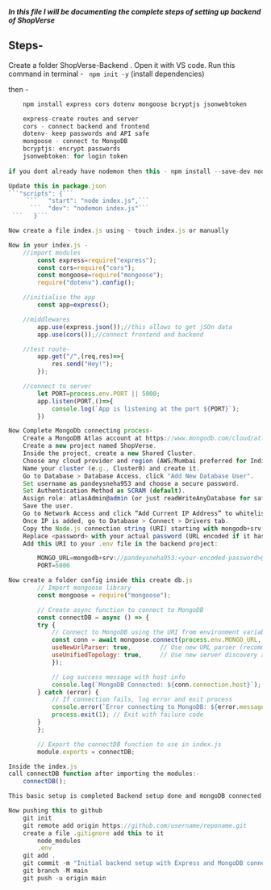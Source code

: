 ***In this file I will be documenting the complete steps of setting up backend of ShopVerse***

## Steps-
 Create a folder ShopVerse-Backend . Open it with VS code.
    Run this command in terminal -
    ``` npm init -y``` 
    (install dependencies)

 then -

```js
    npm install express cors dotenv mongoose bcryptjs jsonwebtoken

    express-create routes and server
    cors - connect backend and frontend
    dotenv- keep passwords and API safe
    mongoose - connect to MongoDB
    bcryptjs: encrypt passwords
    jsonwebtoken: for login token
    
if you dont already have nodemon then this - npm install --save-dev nodemon

Update this in package.json 
```"scripts": {```
     ```   "start": "node index.js",```
      ```  "dev": "nodemon index.js"```
 ```   }```

Now create a file index.js using - touch index.js or manually

Now in your index.js -
    //import modules
        const express=require("express");
        const cors=require("cors");
        const mongoose=require("mongoose");
        require("dotenv").config();

    //initialise the app
        const app=express();

    //middlewares
        app.use(express.json());//this allows to get jSOn data
        app.use(cors());//connect frontend and backend

    //test route- 
        app.get("/",(req,res)=>{
            res.send("Hey!");
        });

    //connect to server
        let PORT=process.env.PORT || 5000;
        app.listen(PORT,()=>{
            console.log(`App is listening at the port ${PORT}`);
        })

Now Complete MongoDb connecting process-
    Create a MongoDB Atlas account at https://www.mongodb.com/cloud/atlas.
    Create a new project named ShopVerse.
    Inside the project, create a new Shared Cluster.
    Choose any cloud provider and region (AWS/Mumbai preferred for India).
    Name your cluster (e.g., Cluster0) and create it.
    Go to Database > Database Access, click "Add New Database User".
    Set username as pandeysneha953 and choose a secure password.
    Set Authentication Method as SCRAM (default).
    Assign role: atlasAdmin@admin (or just readWriteAnyDatabase for safety).
    Save the user.
    Go to Network Access and click “Add Current IP Address” to whitelist your system’s IP.
    Once IP is added, go to Database > Connect > Drivers tab.
    Copy the Node.js connection string (URI) starting with mongodb+srv://....
    Replace <password> with your actual password (URL encoded if it has special characters).
    Add this URI to your .env file in the backend project:

        MONGO_URL=mongodb+srv://pandeysneha953:<your-encoded-password>@cluster0.xxxxx.mongodb.net/shopverse?retryWrites=true&w=majority
        PORT=5000

Now create a folder config inside this create db.js
        // Import mongoose library
        const mongoose = require("mongoose");

        // Create async function to connect to MongoDB
        const connectDB = async () => {
        try {
            // Connect to MongoDB using the URI from environment variables
            const conn = await mongoose.connect(process.env.MONGO_URL, {
            useNewUrlParser: true,        // Use new URL parser (recommended)
            useUnifiedTopology: true,     // Use new server discovery and monitoring engine
            });

            // Log success message with host info
            console.log(`MongoDB Connected: ${conn.connection.host}`);
        } catch (error) {
            // If connection fails, log error and exit process
            console.error(`Error connecting to MongoDB: ${error.message}`);
            process.exit(1); // Exit with failure code
        }
        };

        // Export the connectDB function to use in index.js
        module.exports = connectDB;

Inside the index.js 
call connectDB function after importing the modules:-
    connectDB();

This basic setup is completed Backend setup done and mongoDB connected now we will work on frontend then come back to it again .

Now pushing this to github
    git init
    git remote add origin https://github.com/username/reponame.git
    create a file .gitignore add this to it 
        node_modules
        .env
    git add .
    git commit -m "Initial backend setup with Express and MongoDB connection"
    git branch -M main
    git push -u origin main



